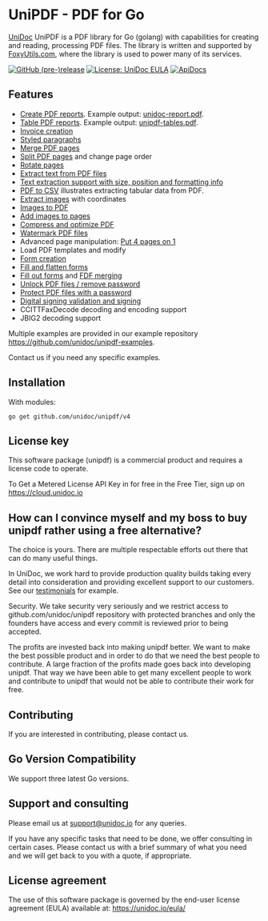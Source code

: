 # UniPDF - PDF for Go

[UniDoc](http://unidoc.io) UniPDF is a PDF library for Go (golang) with capabilities for
creating and reading, processing PDF files. The library is written and supported by 
[FoxyUtils.com](https://foxyutils.com), where the library is used to power many of its services. 

[![GitHub (pre-)release](https://img.shields.io/github/release/unidoc/unipdf/all.svg)](https://github.com/unidoc/unipdf/releases)
[![License: UniDoc EULA](https://img.shields.io/badge/license-UniDoc%20EULA-blue)](https://unidoc.io/eula/)
[![ApiDocs](https://img.shields.io/badge/godoc-reference-blue.svg)](https://apidocs.unidoc.io/unipdf/latest/)

## Features

- [Create PDF reports](https://github.com/unidoc/unipdf-examples/blob/master/report/pdf_report.go). Example output: [unidoc-report.pdf](https://github.com/unidoc/unipdf-examples/blob/master/report/unidoc-report.pdf).
- [Table PDF reports](https://github.com/unidoc/unipdf-examples/blob/master/report/pdf_tables.go). Example output: [unipdf-tables.pdf](https://github.com/unidoc/unipdf-examples/blob/master/report/unipdf-tables.pdf).
- [Invoice creation](https://unidoc.io/news/simple-invoices)
- [Styled paragraphs](https://github.com/unidoc/unipdf-examples/blob/master/text/pdf_formatted_text.go)
- [Merge PDF pages](https://github.com/unidoc/unipdf-examples/blob/master/pages/pdf_merge.go)
- [Split PDF pages](https://github.com/unidoc/unipdf-examples/blob/master/pages/pdf_split.go) and change page order
- [Rotate pages](https://github.com/unidoc/unipdf-examples/blob/master/pages/pdf_rotate.go)
- [Extract text from PDF files](https://github.com/unidoc/unipdf-examples/blob/master/extract/pdf_extract_text.go)
- [Text extraction support with size, position and formatting info](https://github.com/unidoc/unipdf-examples/blob/master/text/pdf_text_locations.go)
- [PDF to CSV](https://github.com/unidoc/unipdf-examples/blob/master/text/pdf_to_csv.go) illustrates extracting tabular data from PDF.
- [Extract images](https://github.com/unidoc/unipdf-examples/blob/master/extract/pdf_extract_images.go) with coordinates
- [Images to PDF](https://github.com/unidoc/unipdf-examples/blob/master/image/pdf_images_to_pdf.go)
- [Add images to pages](https://github.com/unidoc/unipdf-examples/blob/master/image/pdf_add_image_to_page.go)
- [Compress and optimize PDF](https://github.com/unidoc/unipdf-examples/blob/master/compress/pdf_optimize.go)
- [Watermark PDF files](https://github.com/unidoc/unipdf-examples/blob/master/image/pdf_watermark_image.go)
- Advanced page manipulation:  [Put 4 pages on 1](https://github.com/unidoc/unipdf-examples/blob/master/pages/pdf_4up.go)
- Load PDF templates and modify
- [Form creation](https://github.com/unidoc/unipdf-examples/blob/master/forms/pdf_form_add.go)
- [Fill and flatten forms](https://github.com/unidoc/unipdf-examples/blob/master/forms/pdf_form_flatten.go)
- [Fill out forms](https://github.com/unidoc/unipdf-examples/blob/master/forms/pdf_form_fill_json.go) and [FDF merging](https://github.com/unidoc/unipdf-examples/blob/master/forms/pdf_form_fill_fdf_merge.go)
- [Unlock PDF files / remove password](https://github.com/unidoc/unipdf-examples/blob/master/security/pdf_unlock.go)
- [Protect PDF files with a password](https://github.com/unidoc/unipdf-examples/blob/master/security/pdf_protect.go)
- [Digital signing validation and signing](https://github.com/unidoc/unipdf-examples/tree/master/signatures)
- CCITTFaxDecode decoding and encoding support
- JBIG2 decoding support

Multiple examples are provided in our example repository https://github.com/unidoc/unipdf-examples.

Contact us if you need any specific examples.

## Installation
With modules:
~~~
go get github.com/unidoc/unipdf/v4
~~~

## License key
This software package (unipdf) is a commercial product and requires a license code to operate.

To Get a Metered License API Key in for free in the Free Tier, sign up on https://cloud.unidoc.io


## How can I convince myself and my boss to buy unipdf rather using a free alternative?

The choice is yours. There are multiple respectable efforts out there that can do many useful things.

In UniDoc, we work hard to provide production quality builds taking every detail into consideration and providing excellent support to our customers.  See our [testimonials](https://unidoc.io) for example.

Security.  We take security very seriously and we restrict access to github.com/unidoc/unipdf repository with protected branches and only the founders have access and every commit is reviewed prior to being accepted.

The profits are invested back into making unipdf better. We want to make the best possible product and in order to do that we need the best people to contribute. A large fraction of the profits made goes back into developing unipdf.  That way we have been able to get many excellent people to work and contribute to unipdf that would not be able to contribute their work for free.


## Contributing

If you are interested in contributing, please contact us.

## Go Version Compatibility

We support three latest Go versions.

## Support and consulting

Please email us at support@unidoc.io for any queries.

If you have any specific tasks that need to be done, we offer consulting in certain cases.
Please contact us with a brief summary of what you need and we will get back to you with a quote, if appropriate.

## License agreement

The use of this software package is governed by the end-user license agreement 
(EULA) available at: https://unidoc.io/eula/
